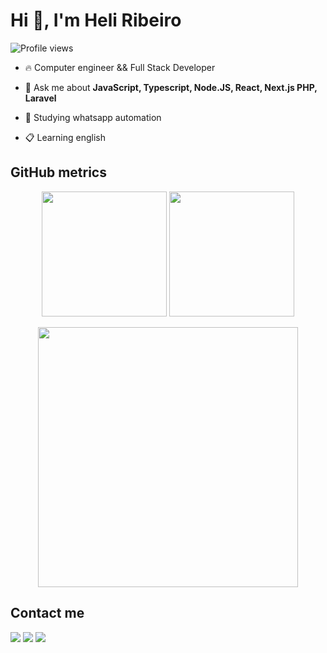 <h1 align="left">Hi 👋, I'm Heli Ribeiro</h1>
<p align="left"> <img src="https://komarev.com/ghpvc/?username=heliribeiro&color=yellow" alt="Profile views" /> </p>

- 🔥 Computer engineer && Full Stack Developer

- 💬 Ask me about **JavaScript, Typescript, Node.JS, React, Next.js PHP, Laravel**

- 🌱 Studying whatsapp automation

- 📋 Learning english 
 
## GitHub metrics
<div align="center">
  <img height=200 align="center" src="https://github-readme-stats.vercel.app/api?username=heliribeiro&show_icons=true" />
  <img height=200 align="center" src="https://github-readme-stats.vercel.app/api/top-langs?username=heliribeiro&layout=compact&langs_count=8&card_width=320" />
 <br/>
 <br/>
 <img style="width:26rem" src="https://github-readme-streak-stats.herokuapp.com?user=heliribeiro&exclude_days=Sun%2CSat"></img>
</div>


## Contact me
<div> 
  <a href="https://instagram.com/heli.cr" target="_blank"><img src="https://img.shields.io/badge/-Instagram-%23E4405F?style=for-the-badge&logo=instagram&logoColor=white" target="_blank"></a>
  <a href = "mailto:heliribeiro2@gmail.com"><img src="https://img.shields.io/badge/-Gmail-%23333?style=for-the-badge&logo=gmail&logoColor=white" target="_blank"></a>
  <a href="https://www.linkedin.com/in/heli-ribeiro" target="_blank"><img src="https://img.shields.io/badge/-LinkedIn-%230077B5?style=for-the-badge&logo=linkedin&logoColor=white" target="_blank"></a> 
</div>

